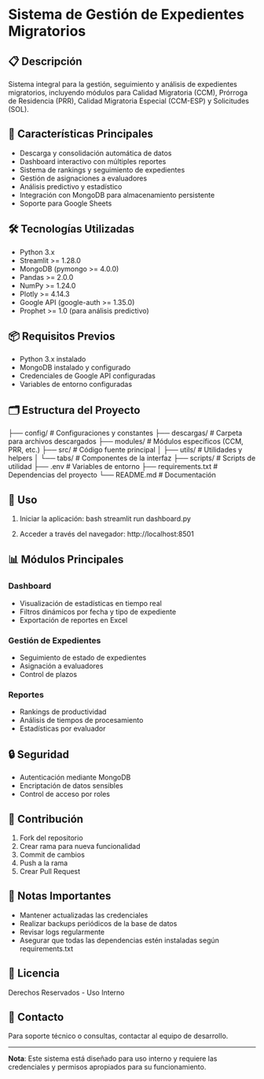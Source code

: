 # Sistema de Gestión de Expedientes Migratorios

## 📋 Descripción
Sistema integral para la gestión, seguimiento y análisis de expedientes migratorios, incluyendo módulos para Calidad Migratoria (CCM), Prórroga de Residencia (PRR), Calidad Migratoria Especial (CCM-ESP) y Solicitudes (SOL).

## 🚀 Características Principales
- Descarga y consolidación automática de datos
- Dashboard interactivo con múltiples reportes
- Sistema de rankings y seguimiento de expedientes
- Gestión de asignaciones a evaluadores
- Análisis predictivo y estadístico
- Integración con MongoDB para almacenamiento persistente
- Soporte para Google Sheets

## 🛠️ Tecnologías Utilizadas
- Python 3.x
- Streamlit >= 1.28.0
- MongoDB (pymongo >= 4.0.0)
- Pandas >= 2.0.0
- NumPy >= 1.24.0
- Plotly >= 4.14.3
- Google API (google-auth >= 1.35.0)
- Prophet >= 1.0 (para análisis predictivo)

## 📦 Requisitos Previos
- Python 3.x instalado
- MongoDB instalado y configurado
- Credenciales de Google API configuradas
- Variables de entorno configuradas

## 🗂️ Estructura del Proyecto
├── config/ # Configuraciones y constantes
├── descargas/ # Carpeta para archivos descargados
├── modules/ # Módulos específicos (CCM, PRR, etc.)
├── src/ # Código fuente principal
│ ├── utils/ # Utilidades y helpers
│ └── tabs/ # Componentes de la interfaz
├── scripts/ # Scripts de utilidad
├── .env # Variables de entorno
├── requirements.txt # Dependencias del proyecto
└── README.md # Documentación

## 🚀 Uso

1. Iniciar la aplicación:
bash
streamlit run dashboard.py

2. Acceder a través del navegador:
http://localhost:8501


## 📊 Módulos Principales

### Dashboard
- Visualización de estadísticas en tiempo real
- Filtros dinámicos por fecha y tipo de expediente
- Exportación de reportes en Excel

### Gestión de Expedientes
- Seguimiento de estado de expedientes
- Asignación a evaluadores
- Control de plazos

### Reportes
- Rankings de productividad
- Análisis de tiempos de procesamiento
- Estadísticas por evaluador

## 🔒 Seguridad
- Autenticación mediante MongoDB
- Encriptación de datos sensibles
- Control de acceso por roles

## 🤝 Contribución
1. Fork del repositorio
2. Crear rama para nueva funcionalidad
3. Commit de cambios
4. Push a la rama
5. Crear Pull Request

## 📝 Notas Importantes
- Mantener actualizadas las credenciales
- Realizar backups periódicos de la base de datos
- Revisar logs regularmente
- Asegurar que todas las dependencias estén instaladas según requirements.txt

## 📄 Licencia
Derechos Reservados - Uso Interno

## 👥 Contacto
Para soporte técnico o consultas, contactar al equipo de desarrollo.

---

**Nota**: Este sistema está diseñado para uso interno y requiere las credenciales y permisos apropiados para su funcionamiento.

